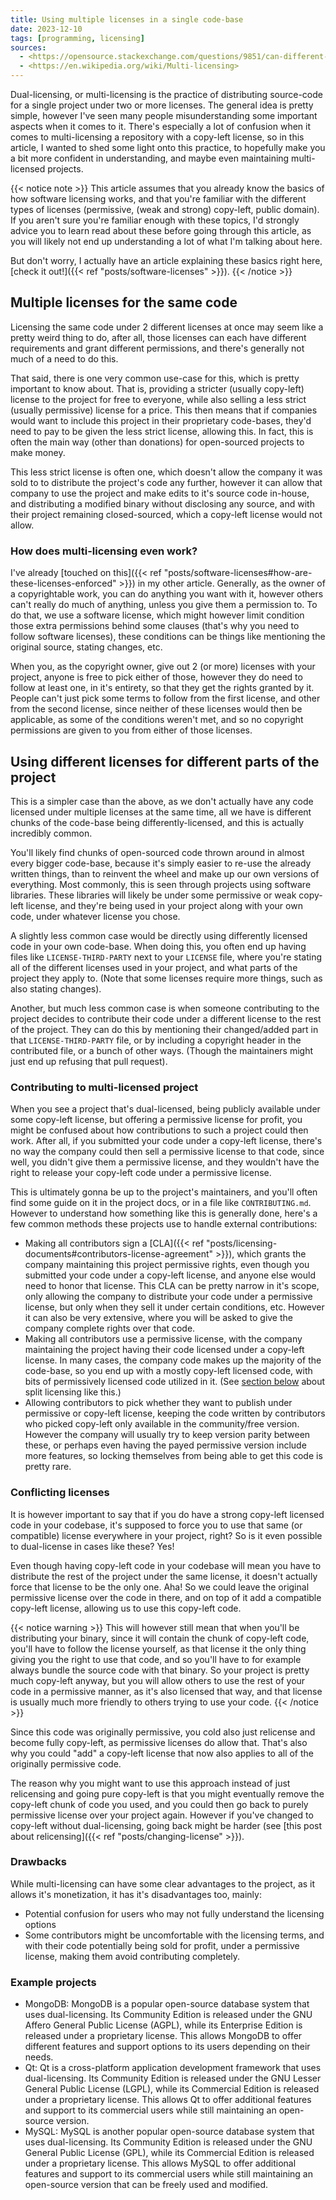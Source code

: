 ```yaml
---
title: Using multiple licenses in a single code-base
date: 2023-12-10
tags: [programming, licensing]
sources:
  - <https://opensource.stackexchange.com/questions/9851/can-different-parts-of-a-project-be-under-different-licenses>
  - <https://en.wikipedia.org/wiki/Multi-licensing>
---
```


Dual-licensing, or multi-licensing is the practice of distributing source-code for a single project under two or more
licenses. The general idea is pretty simple, however I've seen many people misunderstanding some important aspects
when it comes to it. There's especially a lot of confusion when it comes to multi-licensing a repository with
a copy-left license, so in this article, I wanted to shed some light onto this practice, to hopefully make you
a bit more confident in understanding, and maybe even maintaining multi-licensed projects.

{{< notice  note >}}
This article assumes that you already know the basics of how software licensing works, and that you're familiar with
the different types of licenses (permissive, (weak and strong) copy-left, public domain). If you aren't sure you're
familiar enough with these topics, I'd strongly advice you to learn read about these before going through this article,
as you will likely not end up understanding a lot of what I'm talking about here.

But don't worry, I actually have an article explaining these basics right here, [check it out!]({{< ref
"posts/software-licenses" >}}).
{{< /notice >}}

## Multiple licenses for the same code

Licensing the same code under 2 different licenses at once may seem like a pretty weird thing to do, after all, those
licenses can each have different requirements and grant different permissions, and there's generally not much of a need
to do this.

That said, there is one very common use-case for this, which is pretty important to know about. That is, providing a
stricter (usually copy-left) license to the project for free to everyone, while also selling a less strict (usually
permissive) license for a price. This then means that if companies would want to include this project in their
proprietary code-bases, they'd need to pay to be given the less strict license, allowing this. In fact, this is often
the main way (other than donations) for open-sourced projects to make money.

This less strict license is often one, which doesn't allow the company it was sold to to distribute the project's code
any further, however it can allow that company to use the project and make edits to it's source code in-house, and
distributing a modified binary without disclosing any source, and with their project remaining closed-sourced, which a
copy-left license would not allow.

### How does multi-licensing even work?

I've already [touched on this]({{< ref "posts/software-licenses#how-are-these-licenses-enforced" >}}) in my other
article. Generally, as the owner of a copyrightable work, you can do anything you want with it, however others can't
really do much of anything, unless you give them a permission to. To do that, we use a software license, which might
however limit condition those extra permissions behind some clauses (that's why you need to follow software licenses),
these conditions can be things like mentioning the original source, stating changes, etc.

When you, as the copyright owner, give out 2 (or more) licenses with your project, anyone is free to pick either of
those, however they do need to follow at least one, in it's entirety, so that they get the rights granted by it. People
can't just pick some terms to follow from the first license, and other from the second license, since neither of these
licenses would then be applicable, as some of the conditions weren't met, and so no copyright permissions are given to
you from either of those licenses.

## Using different licenses for different parts of the project

This is a simpler case than the above, as we don't actually have any code licensed under multiple licenses at the same
time, all we have is different chunks of the code-base being differently-licensed, and this is actually incredibly
common.

You'll likely find chunks of open-sourced code thrown around in almost every bigger code-base, because it's simply
easier to re-use the already written things, than to reinvent the wheel and make up our own versions of everything.
Most commonly, this is seen through projects using software libraries. These libraries will likely be under some
permissive or weak copy-left license, and they're being used in your project along with your own code, under whatever
license you chose.

A slightly less common case would be directly using differently licensed code in your own code-base. When doing this,
you often end up having files like `LICENSE-THIRD-PARTY` next to your `LICENSE` file, where you're stating all of the
different licenses used in your project, and what parts of the project they apply to. (Note that some licenses require
more things, such as also stating changes).

Another, but much less common case is when someone contributing to the project decides to contribute their code under a
different license to the rest of the project. They can do this by mentioning their changed/added part in that
`LICENSE-THIRD-PARTY` file, or by including a copyright header in the contributed file, or a bunch of other ways.
(Though the maintainers might just end up refusing that pull request).

### Contributing to multi-licensed project

When you see a project that's dual-licensed, being publicly available under some copy-left license, but offering a
permissive license for profit, you might be confused about how contributions to such a project could then work. After
all, if you submitted your code under a copy-left license, there's no way the company could then sell a permissive
license to that code, since well, you didn't give them a permissive license, and they wouldn't have the right to
release your copy-left code under a permissive license.

This is ultimately gonna be up to the project's maintainers, and you'll often find some guide on it in the project
docs, or in a file like `CONTRIBUTING.md`. However to understand how something like this is generally done, here's a
few common methods these projects use to handle external contributions:

- Making all contributors sign a [CLA]({{< ref "posts/licensing-documents#contributors-license-agreement" >}}), which
  grants the company maintaining this project permissive rights, even though you submitted your code under a copy-left
  license, and anyone else would need to honor that license. This CLA can be pretty narrow in it's scope, only allowing
  the company to distribute your code under a permissive license, but only when they sell it under certain conditions,
  etc. However it can also be very extensive, where you will be asked to give the company complete rights over that
  code.
- Making all contributors use a permissive license, with the company maintaining the project having their code licensed
  under a copy-left license. In many cases, the company code makes up the majority of the code-base, so you end up with
  a mostly copy-left licensed code, with bits of permissively licensed code utilized in it. (See [section
  below](#using-different-licenses-for-different-parts-of-the-project) about split licensing like this.)
- Allowing contributors to pick whether they want to publish under permissive or copy-left license, keeping the code
  written by contributors who picked copy-left only available in the community/free version. However the company will
  usually try to keep version parity between these, or perhaps even having the payed permissive version include more
  features, so locking themselves from being able to get this code is pretty rare.

### Conflicting licenses

It is however important to say that if you do have a strong copy-left licensed code in your codebase, it's supposed to
force you to use that same (or compatible) license everywhere in your project, right? So is it even possible to
dual-license in cases like these? Yes!

Even though having copy-left code in your codebase will mean you have to distribute the rest of the project under the
same license, it doesn't actually force that license to be the only one. Aha! So we could leave the original permissive
license over the code in there, and on top of it add a compatible copy-left license, allowing us to use this copy-left
code.

{{< notice warning >}}
This will however still mean that when you'll be distributing your binary, since it will contain the chunk of copy-left
code, you'll have to follow the license yourself, as that license it the only thing giving you the right to use that
code, and so you'll have to for example always bundle the source code with that binary. So your project is pretty much
copy-left anyway, but you will allow others to use the rest of your code in a permissive manner, as it's also
licensed that way, and that license is usually much more friendly to others trying to use your code.
{{< /notice >}}

Since this code was originally permissive, you cold also just relicense and become fully copy-left, as permissive
licenses do allow that. That's also why you could "add" a copy-left license that now also applies to all of the
originally permissive code.

The reason why you might want to use this approach instead of just relicensing and going pure copy-left is that you
might eventually remove the copy-left chunk of code you used, and you could then go back to purely permissive license
over your project again. However if you've changed to copy-left without dual-licensing, going back might be harder (see
[this post about relicensing]({{< ref "posts/changing-license" >}}).

### Drawbacks

While multi-licensing can have some clear advantages to the project, as it allows it's monetization, it has it's
disadvantages too, mainly:

- Potential confusion for users who may not fully understand the licensing options
- Some contributors might be uncomfortable with the licensing terms, and with their code potentially being sold for
  profit, under a permissive license, making them avoid contributing completely.

### Example projects

- MongoDB: MongoDB is a popular open-source database system that uses dual-licensing. Its Community Edition is released
  under the GNU Affero General Public License (AGPL), while its Enterprise Edition is released under a proprietary
  license. This allows MongoDB to offer different features and support options to its users depending on their needs.
- Qt: Qt is a cross-platform application development framework that uses dual-licensing. Its Community Edition is
  released under the GNU Lesser General Public License (LGPL), while its Commercial Edition is released under a
  proprietary license. This allows Qt to offer additional features and support to its commercial users while still
  maintaining an open-source version.
- MySQL: MySQL is another popular open-source database system that uses dual-licensing. Its Community Edition is
  released under the GNU General Public License (GPL), while its Commercial Edition is released under a proprietary
  license. This allows MySQL to offer additional features and support to its commercial users while still maintaining
  an open-source version that can be freely used and modified.
